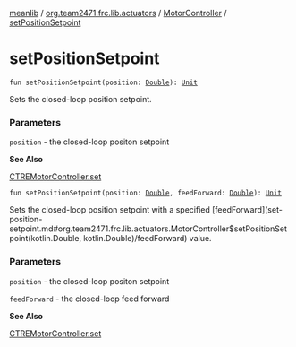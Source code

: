 [meanlib](../../index.md) / [org.team2471.frc.lib.actuators](../index.md) / [MotorController](index.md) / [setPositionSetpoint](./set-position-setpoint.md)

# setPositionSetpoint

`fun setPositionSetpoint(position: `[`Double`](https://kotlinlang.org/api/latest/jvm/stdlib/kotlin/-double/index.html)`): `[`Unit`](https://kotlinlang.org/api/latest/jvm/stdlib/kotlin/-unit/index.html)

Sets the closed-loop position setpoint.

### Parameters

`position` - the closed-loop positon setpoint

**See Also**

[CTREMotorController.set](#)

`fun setPositionSetpoint(position: `[`Double`](https://kotlinlang.org/api/latest/jvm/stdlib/kotlin/-double/index.html)`, feedForward: `[`Double`](https://kotlinlang.org/api/latest/jvm/stdlib/kotlin/-double/index.html)`): `[`Unit`](https://kotlinlang.org/api/latest/jvm/stdlib/kotlin/-unit/index.html)

Sets the closed-loop position setpoint with a specified [feedForward](set-position-setpoint.md#org.team2471.frc.lib.actuators.MotorController$setPositionSetpoint(kotlin.Double, kotlin.Double)/feedForward) value.

### Parameters

`position` - the closed-loop positon setpoint

`feedForward` - the closed-loop feed forward

**See Also**

[CTREMotorController.set](#)

